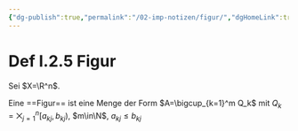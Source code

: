 ```yaml
---
{"dg-publish":true,"permalink":"/02-imp-notizen/figur/","dgHomeLink":true,"dgPassFrontmatter":false}
---
```


# Def I.2.5 Figur
Sei $X=\R^n$. 

Eine ==Figur== ist eine Menge der Form $A=\bigcup_{k=1}^m Q_k$ mit $Q_k= \displaystyle\bigtimes_{j=1}^n [a_{kj}, b_{kj})$, $m\in\N$, $a_{kj} \leq b_{kj}$

